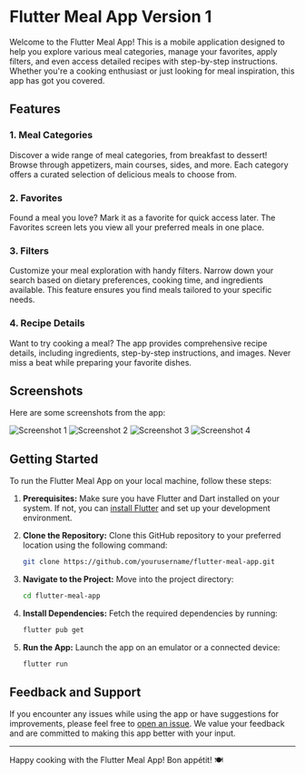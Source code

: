 # Flutter Meal App Version 1

Welcome to the Flutter Meal App! This is a mobile application designed to help you explore various meal categories, manage your favorites, apply filters, and even access detailed recipes with step-by-step instructions. Whether you're a cooking enthusiast or just looking for meal inspiration, this app has got you covered.

## Features

### 1. Meal Categories

Discover a wide range of meal categories, from breakfast to dessert! Browse through appetizers, main courses, sides, and more. Each category offers a curated selection of delicious meals to choose from.

### 2. Favorites

Found a meal you love? Mark it as a favorite for quick access later. The Favorites screen lets you view all your preferred meals in one place.

### 3. Filters

Customize your meal exploration with handy filters. Narrow down your search based on dietary preferences, cooking time, and ingredients available. This feature ensures you find meals tailored to your specific needs.

### 4. Recipe Details

Want to try cooking a meal? The app provides comprehensive recipe details, including ingredients, step-by-step instructions, and images. Never miss a beat while preparing your favorite dishes.

## Screenshots

Here are some screenshots from the app:

![Screenshot 1](screenShots/1.png)
![Screenshot 2](screenShots/2.png)
![Screenshot 3](screenShots/3.png)
![Screenshot 4](screenShots/4.png)

## Getting Started

To run the Flutter Meal App on your local machine, follow these steps:

1. **Prerequisites:** Make sure you have Flutter and Dart installed on your system. If not, you can [install Flutter](https://flutter.dev/docs/get-started/install) and set up your development environment.

2. **Clone the Repository:** Clone this GitHub repository to your preferred location using the following command:

   ```bash
   git clone https://github.com/yourusername/flutter-meal-app.git
   ```

3. **Navigate to the Project:** Move into the project directory:

   ```bash
   cd flutter-meal-app
   ```

4. **Install Dependencies:** Fetch the required dependencies by running:

   ```bash
   flutter pub get
   ```

5. **Run the App:** Launch the app on an emulator or a connected device:

   ```bash
   flutter run
   ```
## Feedback and Support

If you encounter any issues while using the app or have suggestions for improvements, please feel free to [open an issue](https://github.com/yourusername/flutter-meal-app/issues). We value your feedback and are committed to making this app better with your input.

---

Happy cooking with the Flutter Meal App! Bon appétit! 🍽️
